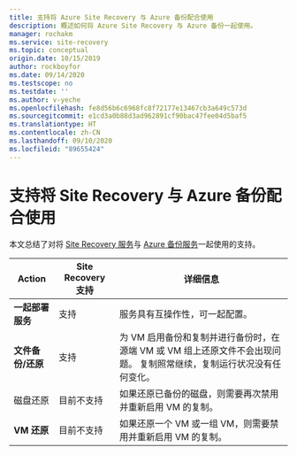 ```yaml
---
title: 支持将 Azure Site Recovery 与 Azure 备份配合使用
description: 概述如何将 Azure Site Recovery 与 Azure 备份一起使用。
manager: rochakm
ms.service: site-recovery
ms.topic: conceptual
origin.date: 10/15/2019
author: rockboyfor
ms.date: 09/14/2020
ms.testscope: no
ms.testdate: ''
ms.author: v-yeche
ms.openlocfilehash: fe8d56b6c6968fc8f72177e13467cb3a649c573d
ms.sourcegitcommit: e1cd3a0b88d3ad962891cf90bac47fee04d5baf5
ms.translationtype: HT
ms.contentlocale: zh-CN
ms.lasthandoff: 09/10/2020
ms.locfileid: "89655424"
---
```

# <a name="support-for-using-site-recovery-with-azure-backup"></a>支持将 Site Recovery 与 Azure 备份配合使用

本文总结了对将 [Site Recovery 服务](site-recovery-overview.md)与 [Azure 备份服务](../backup/backup-overview.md)一起使用的支持。

**Action** | **Site Recovery 支持** | **详细信息**
--- | --- | ---
**一起部署服务** | 支持 | 服务具有互操作性，可一起配置。
**文件备份/还原** | 支持 | 为 VM 启用备份和复制并进行备份时，在源端 VM 或 VM 组上还原文件不会出现问题。 复制照常继续，复制运行状况没有任何变化。
磁盘还原 | 目前不支持 | 如果还原已备份的磁盘，则需要再次禁用并重新启用 VM 的复制。
**VM 还原** | 目前不支持 | 如果还原一个 VM 或一组 VM，则需要禁用并重新启用 VM 的复制。

<!-- Update_Description: update meta properties, wording update, update link -->